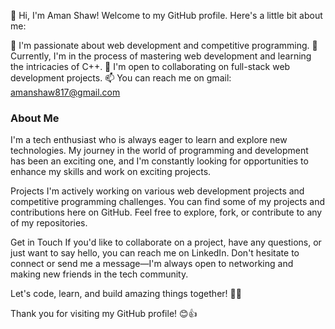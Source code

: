 👋 Hi, I'm Aman Shaw! Welcome to my GitHub profile. Here's a little bit about me:

👀 I'm passionate about web development and competitive programming.
🌱 Currently, I'm in the process of mastering web development and learning the intricacies of C++.
💞️ I'm open to collaborating on full-stack web development projects.
📫 You can reach me on gmail: amanshaw817@gmail.com
<h3>About Me</h3>
I'm a tech enthusiast who is always eager to learn and explore new technologies.
My journey in the world of programming and development has been an exciting one,
and I'm constantly looking for opportunities to enhance my skills and work on exciting projects.

Projects
I'm actively working on various web development projects and competitive programming challenges.
You can find some of my projects and contributions here on GitHub. Feel free to explore, fork,
or contribute to any of my repositories.

Get in Touch
If you'd like to collaborate on a project, have any questions, or just want to say hello,
you can reach me on LinkedIn. Don't hesitate to connect or send me a message—I'm always open
to networking and making new friends in the tech community.

Let's code, learn, and build amazing things together! 🚀✨

Thank you for visiting my GitHub profile! 😊👍
